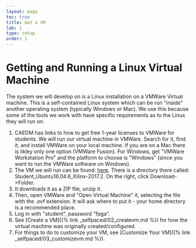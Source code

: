 ```yaml
---
layout: page
toc: true
title: Get a VM
lab: 1
type: setup
order: 1
---
```


# Getting and Running a Linux Virtual Machine

The system we will develop on is a Linux installation on a VMWare Virtual machine.  This is a self-contained Linux system which can be run "inside" another operating system (typically Windows or Mac).   We use this because some of the tools we work with have specific requirements as to the Linux they will run on. 

1. CAEDM has links to how to get free 1-year licenses to VMWare for students.  We will run our virtual machine in VMWare.  Search for it, find it, and install VMWare on your local machine.  If you are on a Mac there is likley only one option (VMWare Fusion).  For Windows, get "VMWare Workstation Pro" and the platform to choose is "Windows" (since you want to run the VMWare software on Windows).
1. The VM we will run can be found: [here](https://byu.box.com/s/5sx0v7fgsjenyzryd4cvf2sdgrgpog8c).  There is a directory there called: Student_Ubuntu16.04.6_Xilinx-2017.2.  On the right, click Download->Folder.
1. It downloads it as a ZIP file, unzip it.
1. Then, open VMWare and "Open Virtual Machine" it, selecting the file with the .ovf extension.  It will ask where to put it - your home directory is a recommended place.
1. Log in with "student", password "fpga".
1. See [Create a VM]({% link _selfpaced/02_createvm.md %})  for how the virtual machine was originally created/configured. 
1. For things to do to customize your VM, see [Customize Your VM]({% link _selfpaced/03_customizevm.md %}).

